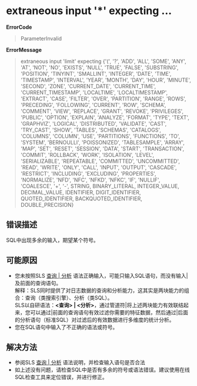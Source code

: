 # extraneous input '*' expecting ...
**ErrorCode**
> ParameterInvalid

**ErrorMessage**
> extraneous input 'limit' expecting {'(', '?', 'ADD', 'ALL', 'SOME', 'ANY', 'AT', 'NOT', 'NO', 'EXISTS', 'NULL', 'TRUE', 'FALSE', 'SUBSTRING', 'POSITION', 'TINYINT', 'SMALLINT', 'INTEGER', 'DATE', 'TIME', 'TIMESTAMP', 'INTERVAL', 'YEAR', 'MONTH', 'DAY', 'HOUR', 'MINUTE', 'SECOND', 'ZONE', 'CURRENT_DATE', 'CURRENT_TIME', 'CURRENT_TIMESTAMP', 'LOCALTIME', 'LOCALTIMESTAMP', 'EXTRACT', 'CASE', 'FILTER', 'OVER', 'PARTITION', 'RANGE', 'ROWS', 'PRECEDING', 'FOLLOWING', 'CURRENT', 'ROW', 'SCHEMA', 'COMMENT', 'VIEW', 'REPLACE', 'GRANT', 'REVOKE', 'PRIVILEGES', 'PUBLIC', 'OPTION', 'EXPLAIN', 'ANALYZE', 'FORMAT', 'TYPE', 'TEXT', 'GRAPHVIZ', 'LOGICAL', 'DISTRIBUTED', 'VALIDATE', 'CAST', 'TRY_CAST', 'SHOW', 'TABLES', 'SCHEMAS', 'CATALOGS', 'COLUMNS', 'COLUMN', 'USE', 'PARTITIONS', 'FUNCTIONS', 'TO', 'SYSTEM', 'BERNOULLI', 'POISSONIZED', 'TABLESAMPLE', 'ARRAY', 'MAP', 'SET', 'RESET', 'SESSION', 'DATA', 'START', 'TRANSACTION', 'COMMIT', 'ROLLBACK', 'WORK', 'ISOLATION', 'LEVEL', 'SERIALIZABLE', 'REPEATABLE', 'COMMITTED', 'UNCOMMITTED', 'READ', 'WRITE', 'ONLY', 'CALL', 'INPUT', 'OUTPUT', 'CASCADE', 'RESTRICT', 'INCLUDING', 'EXCLUDING', 'PROPERTIES', 'NORMALIZE', 'NFD', 'NFC', 'NFKD', 'NFKC', 'IF', 'NULLIF', 'COALESCE', '+', '-', STRING, BINARY_LITERAL, INTEGER_VALUE, DECIMAL_VALUE, IDENTIFIER, DIGIT_IDENTIFIER, QUOTED_IDENTIFIER, BACKQUOTED_IDENTIFIER, DOUBLE_PRECISION}

## 错误描述
SQL中出现多余的输入，期望某个符号。

## 可能原因
- 您未按照SLS [查询 | 分析](https://help.aliyun.com/document_detail/53608.html) 语法正确输入，可能只输入SQL语句，而没有输入|及前面的查询语句。  
解释：SLS同时提供了对日志数据的查询和分析能力，这其实是两块能力的组合：查询（类搜索引擎）、分析（类SQL）。  
SLS以自研语法：**<查询> | <分析>**，通过管道符|将上述两块能力有效联结起来，您可以通过|前面的查询语句有效过滤你需要的特征数据，然后通过|后面的分析语句（标准SQL）对过滤后的有效数据进行多维度的统计分析。
- 您在SQL语句中输入了不正确的语法或符号。

## 解决方法
- 参阅SLS [查询 | 分析](https://help.aliyun.com/document_detail/53608.html) 语法说明，并检查输入语句是否合法
- 如上述没有问题，请检查SQL中是否有多余的符号或语法错误。建议使用在线SQL检查工具来定位错误，并进行修正。  